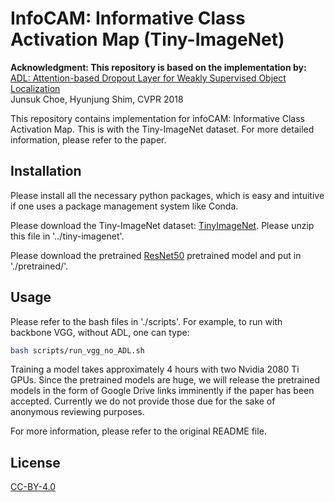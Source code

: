 # InfoCAM: Informative Class Activation Map (Tiny-ImageNet)

**Acknowledgment: This repository is based on the implementation by:**
[ADL: Attention-based Dropout Layer for Weakly Supervised Object Localization
](https://github.com/junsukchoe/ADL/tree/master/Pytorch)\
Junsuk Choe, Hyunjung Shim, CVPR 2018

This repository contains implementation for infoCAM: Informative
Class Activation Map. This is with the Tiny-ImageNet
dataset. For more detailed information, please refer to the paper. 

## Installation

Please install all the necessary python packages, which is easy
and intuitive if one uses a package management system like Conda.

Please download the Tiny-ImageNet dataset: 
[TinyImageNet](https://tiny-imagenet.herokuapp.com/). 
Please unzip this file in '../tiny-imagenet'.

Please download the pretrained [ResNet50](https://drive.google.com/open?id=0B7fNdx_jAqhtbllXbWxMVEdZclE)
pretrained model and put in './pretrained/'. 

## Usage

Please refer to the bash files in './scripts'. For example, 
to run with backbone VGG, without ADL, one can type: 
```bash
bash scripts/run_vgg_no_ADL.sh
```

Training a model takes approximately 4 hours with two 
Nvidia 2080 Ti GPUs. Since the pretrained models are huge, we will release the pretrained models in the
form of Google Drive links imminently if the paper has been accepted. 
Currently we do not provide those due for the sake of anonymous reviewing 
purposes. 

For more information, please refer to the original README file. 

## License
[CC-BY-4.0](https://choosealicense.com/licenses/cc-by-4.0/)